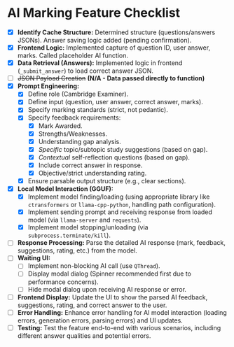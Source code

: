 # AI Marking Feature Checklist

- [x] **Identify Cache Structure:** Determined structure (questions/answers JSONs). Answer saving logic added (pending confirmation).
- [x] **Frontend Logic:** Implemented capture of question ID, user answer, marks. Called placeholder AI function.
- [x] **Data Retrieval (Answers):** Implemented logic in frontend (`_submit_answer`) to load correct answer JSON.
- [ ] ~~JSON Payload Creation~~ **(N/A - Data passed directly to function)**
- [x] **Prompt Engineering:**
    - [x] Define role (Cambridge Examiner).
    - [x] Define input (question, user answer, correct answer, marks).
    - [x] Specify marking standards (strict, not pedantic).
    *   [x] Specify feedback requirements:
        *   [x] Mark Awarded.
        *   [x] Strengths/Weaknesses.
        *   [x] Understanding gap analysis.
        *   [x] *Specific* topic/subtopic study suggestions (based on gap).
        *   [x] *Contextual* self-reflection questions (based on gap).
        *   [x] Include correct answer in response.
        *   [x] Objective/strict understanding rating.
    - [x] Ensure parsable output structure (e.g., clear sections).
- [x] **Local Model Interaction (GGUF):**
    - [x] Implement model finding/loading (using appropriate library like `ctransformers` or `llama-cpp-python`, handling path configuration).
    - [x] Implement sending prompt and receiving response from loaded model (via `llama-server` and `requests`).
    - [x] Implement model stopping/unloading (via `subprocess.terminate/kill`).
- [ ] **Response Processing:** Parse the detailed AI response (mark, feedback, suggestions, rating, etc.) from the model.
- [ ] **Waiting UI:**
    - [ ] Implement non-blocking AI call (use `QThread`).
    - [ ] Display modal dialog (Spinner recommended first due to performance concerns).
    - [ ] Hide modal dialog upon receiving AI response or error.
- [ ] **Frontend Display:** Update the UI to show the parsed AI feedback, suggestions, rating, and correct answer to the user.
- [ ] **Error Handling:** Enhance error handling for AI model interaction (loading errors, generation errors, parsing errors) and UI updates.
- [ ] **Testing:** Test the feature end-to-end with various scenarios, including different answer qualities and potential errors.
